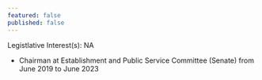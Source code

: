 ```yaml
---
featured: false
published: false
---
```

Legistlative Interest(s): NA

* Chairman at Establishment and Public Service Committee (Senate) from June 2019 to June 2023